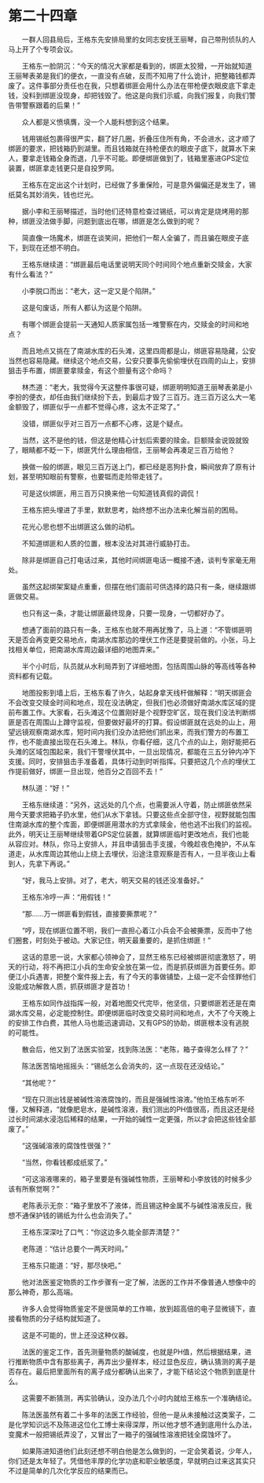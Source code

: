 #	第二十四章

　　一群人回县局后，王格东先安排局里的女同志安抚王丽琴，自己带刑侦队的人马上开了个专项会议。

　　王格东一脸阴沉：“今天的情况大家都是看到的，绑匪太狡猾，一开始就知道王丽琴表弟是我们的便衣，一直没有点破，反而不知用了什么诡计，把整箱钱都弄废了。这件事部分责任也在我，只想着绑匪会用什么办法在带枪便衣眼皮底下拿走钱，没料到绑匪没现身，却把钱毁了。他这是向我们示威，向我们报复，向我们警告带警察跟着的后果！”

　　众人都是义愤填膺，没一个人能料想到这个结果。

　　钱用锡纸包裹得很严实，翻了好几圈，折叠压住所有角，不会进水，这才顺了绑匪的要求，把钱箱扔到湖里。而且钱箱就在持枪便衣的眼皮子底下，就算水下来人，要拿走钱箱全身而退，几乎不可能。即便绑匪做到了，钱箱里塞进GPS定位装置，绑匪拿走钱更只是自投罗网。

　　王格东在定出这个计划时，已经做了多重保险，可是意外偏偏还是发生了，锡纸莫名其妙消失，钱也烂光。

　　据小李和王丽琴描述，当时他们还特意检查过锡纸，可以肯定是烧烤用的那种，绑匪没法做手脚，问题到底出在哪，绑匪是怎么做到的呢？

　　简直像一场魔术，绑匪在谈笑间，把他们一帮人全骗了，而且骗在眼皮子底下，到现在还想不明白。

　　王格东继续道：“绑匪最后电话里说明天同个时间同个地点重新交赎金，大家有什么看法？”

　　小李脱口而出：“老大，这一定又是个陷阱。”

　　这是句废话，所有人都认为这是个陷阱。

　　有哪个绑匪会提前一天通知人质家属包括一堆警察在内，交赎金的时间和地点？

　　而且地点又挑在了南湖水库的石头滩，这里四周都是山，绑匪容易隐藏，公安当然也容易隐藏。继续这个地点交易，公安只要事先偷偷埋伏在四周的山上，安排狙击手布置，绑匪要拿赎金，有这个胆量有这个命吗？

　　林杰道：“老大，我觉得今天这整件事很可疑，绑匪明明知道王丽琴表弟是小李扮的便衣，却任由我们继续扮下去，到最后才毁了三百万。连三百万这么大一笔金额毁了，绑匪似乎一点都不觉得心疼，这太不正常了。”

　　没错，绑匪似乎对三百万一点都不心疼，这是个疑点。

　　当然，这不是他的钱，但这是他精心计划后索要的赎金。巨额赎金说毁就毁了，眼睛都不眨一下，绑匪凭什么理由相信，王丽琴会再凑足三百万给他？

　　换做一般的绑匪，眼见三百万送上门，都已经是恶狗扑食，瞬间放弃了原有计划，甚至明知眼前有警察，也要铤而走险带走钱了。

　　可是这伙绑匪，用三百万只换来他一句知道钱真假的调侃！

　　王格东把头埋进了手里，默默思考，始终想不出办法来化解当前的困局。

　　花光心思也想不出绑匪这么做的动机。

　　不知道绑匪和人质的位置，根本没法对其进行威胁打击。

　　除非是绑匪自己打电话过来，其他时间绑匪电话一概接不通，谈判专家毫无用处。

　　虽然这起绑架案疑点重重，但摆在他们面前可供选择的路只有一条，继续跟绑匪做交易。

　　也只有这一条，才能让绑匪最终现身，只要一现身，一切都好办了。

　　想通了面前的路只有一条，王格东也就不用再犹豫了，马上道：“不管绑匪明天是否会再变更交易地点，南湖水库那边的埋伏工作还是要提前做的。小张，马上找相关单位，把南湖水库周边最详细的地图弄来。”

　　半个小时后，队员就从水利局弄到了详细地图，包括周围山脉的等高线等各种资料都有记载。

　　地图投影到墙上后，王格东看了许久，站起身拿天线杆做解释：“明天绑匪会不会改变交赎金时间和地点，现在没法确定，但我们也必须做好南湖水库区域的提前布置工作。大家看，石头滩这个位置刚好是个视野空旷区，现在我们没法判断绑匪是否在周围山上蹲守监视，但要做好最坏的打算。假设绑匪就在远处的山上，用望远镜观察南湖水库，短时间内我们没办法把他们抓出来，而我们警方的布置工作，也不能直接出现在石头滩上。林队，你看仔细，这几个点的山上，刚好能把石头滩的区域包围起来，我们干警埋伏其中，一旦出现情况，都能在三五分钟内冲下支援。同时，安排狙击手准备着，具体行动到时听指挥。只要把这几个点的埋伏工作提前做好，绑匪一旦出现，他百分之百回不去！”

　　林队道：“好！”

　　王格东继续道：“另外，这远处的几个点，也需要派人守着，防止绑匪依然采用今天要求把箱子扔水里，他们从水下拿钱。只要这些点全部守住，视野就能包围住南湖水库的整个库面，即便绑匪用潜水的方式拿赎金，他也逃不出我们的监视。此外，明天让王丽琴继续带着GPS定位装置，就算绑匪临时更改地点，我们也能从容应对。林队，你马上安排人，并且申请狙击手支援，今晚趁夜色掩护，不从车道走，从水库周边其他山上绕上去埋伏，沿途注意观察是否有人，一旦半夜山上看到人，先拿下再说。”

　　“好，我马上安排。对了，老大，明天交易的钱还没准备好。”

　　王格东冷哼一声：“用假钱！”

　　“那……万一绑匪看到假钱，直接要撕票呢？”

　　“哼，现在绑匪位置不明，我们一直担心着江小兵会不会被撕票，反而中了他们圈套，时刻处于被动。大家记住，明天最重要的，是抓住绑匪！”

　　这话的意思一说，大家都心领神会了，显然王格东已经被绑匪彻底激怒了，明天的行动，将不再把江小兵的生命安全放在第一位，而是抓获绑匪为首要任务。即便江小兵遇害，把整个案件报上去，有了今天的事做铺垫，上级一定不会怪罪他们没能成功解救人质，抓获绑匪才是首功！

　　王格东如同作战指挥一般，对着地图交代完毕，他坚信，只要绑匪若还是在南湖水库交易，必定能控制住。即便绑匪临时改变交易时间和地点，大不了今天晚上的安排工作白费，其他人马也能迅速调动，又有GPS的协助，绑匪根本没有逃脱的可能性。

　　散会后，他又到了法医实验室，找到陈法医：“老陈，箱子查得怎么样了？”

　　陈法医苦恼地摇摇头：“锡纸怎么会消失的，这一点现在还没结论。”

　　“其他呢？”

　　“现在只测出钱是被碱性溶液腐蚀的，而且是强碱性溶液。”他怕王格东听不懂，又解释道，“就像肥皂水，是碱性溶液，我们测出的PH值很高，而且这还是经过长时间湖水浸泡后稀释的结果，一开始的碱性一定更强，所以才会把这些钱全部废了。”

　　“这强碱溶液的腐蚀性很强？”

　　“当然，你看钱都成纸浆了。”

　　“可这溶液哪来的，箱子里要是有强碱性物质，王丽琴和小李放钱的时候多少该有所察觉啊？”

　　老陈表示无奈：“箱子里放不了液体，而且锡这种金属不与碱性溶液反应，我想不通保护钱的锡纸为什么也会消失了。”

　　王格东深深吐了口气：“你这边多久能全部弄清楚？”

　　老陈道：“估计总要个一两天时间。”

　　王格东只能道：“好，那尽快吧。”

　　他对法医鉴定物质的工作步骤有一定了解，法医的工作并不像普通人想像中的那么神奇，那么高端。

　　许多人会觉得物质鉴定不是很简单的工作嘛，放到超高倍的电子显微镜下，直接看物质的分子结构就知道了。

　　这是不可能的，世上还没这种仪器。

　　法医的鉴定工作，首先测量物质的酸碱度，也就是PH值，然后根据结果，进行推断物质中含有那些离子，再弄出少量样本，经过显色反应，确认猜测的离子是否存在。最后把里面所有的离子成分都确认出来了，才能下结论这个物质到底是什么。

　　这需要不断猜测，再实验确认，没办法几个小时内就给王格东一个准确结论。

　　陈法医虽然有着二十多年的法医工作经验，但他一是从未接触过这类案子，二是化学知识远不及陈进这位化工博士来得深厚，所以他才想不通到底用什么办法，变魔术一般把锡纸弄没了，又冒出了一箱子的强碱性溶液把钱全腐蚀坏了。

　　如果陈进知道他们此刻还想不明白他是怎么做到的，一定会笑着说，少年人，你们还是太年轻了。凭借他丰厚的化学功底和职业敏感度，早就明白过来这其实只不过是简单的几次化学反应的结果而已。